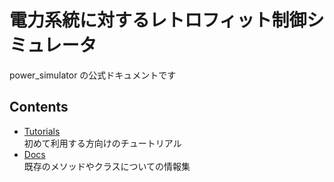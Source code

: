 # 電力系統に対するレトロフィット制御シミュレータ

power_simulator の公式ドキュメントです

## Contents

- [Tutorials](./Tutorials/tutorials.md)  
    初めて利用する方向けのチュートリアル
- [Docs](./Docs/docs.md)  
    既存のメソッドやクラスについての情報集
